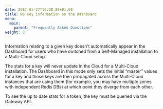 ```yaml
---
date: 2017-03-27T16:28:20+01:00
title: No Key information on the Dashboard
menu:
  main:
    parent: "Frequently Asked Questions"
weight: 0
---
```


Information relating to a given key doesn't automatically appear in the Dashboard for users who have switched from a Self-Managed installation to a Multi-Cloud setup.

The stats for a key will never update in the Cloud for a Multi-Cloud installation. The Dashboard in this mode only sets the initial “master” values for a key and those keys are then propagated across the Multi-Cloud instances that are using them (for example, you may have multiple zones with independent Redis DBs) at which point they diverge from each other.

To see the up to date stats for a token, the key must be queried via the Gateway API.
